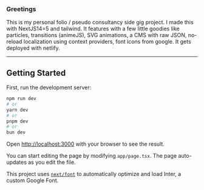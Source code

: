 ### Greetings

This is my personal folio / pseudo consultancy side gig project. I made this with NextJS14=5 and tailwind.
It features with a few little goodies like particles, transitions (animeJS), SVG animations, a CMS with raw JSON, no-reload localization using context providers, font icons from google. It gets deployed with netlify.

---

## Getting Started

First, run the development server:

```bash
npm run dev
# or
yarn dev
# or
pnpm dev
# or
bun dev
```

Open [http://localhost:3000](http://localhost:3000) with your browser to see the result.

You can start editing the page by modifying `app/page.tsx`. The page auto-updates as you edit the file.

This project uses [`next/font`](https://nextjs.org/docs/basic-features/font-optimization) to automatically optimize and load Inter, a custom Google Font.

